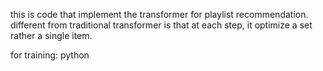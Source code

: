 this is code that implement the transformer for playlist recommendation.
different from traditional transformer is that at each step, it optimize a set rather a single item.

for training:
python 